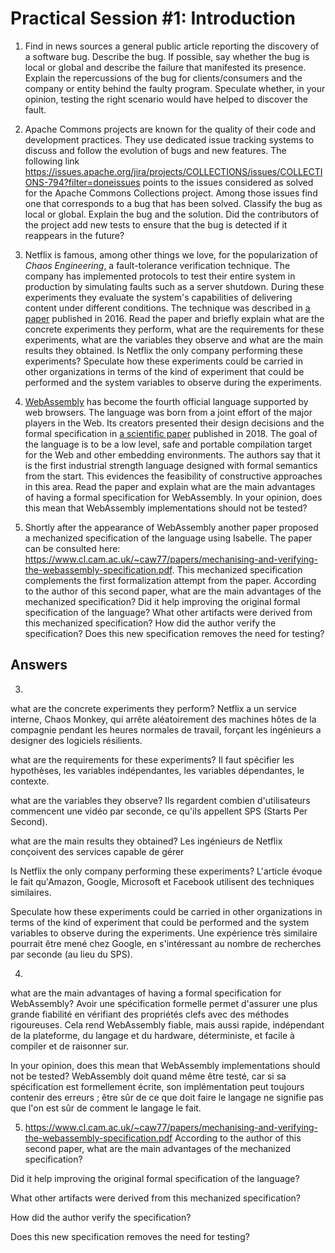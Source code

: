 # Practical Session #1: Introduction

1. Find in news sources a general public article reporting the discovery of a software bug. Describe the bug. If possible, say whether the bug is local or global and describe the failure that manifested its presence. Explain the repercussions of the bug for clients/consumers and the company or entity behind the faulty program. Speculate whether, in your opinion, testing the right scenario would have helped to discover the fault.

2. Apache Commons projects are known for the quality of their code and development practices. They use dedicated issue tracking systems to discuss and follow the evolution of bugs and new features. The following link https://issues.apache.org/jira/projects/COLLECTIONS/issues/COLLECTIONS-794?filter=doneissues points to the issues considered as solved for the Apache Commons Collections project. Among those issues find one that corresponds to a bug that has been solved. Classify the bug as local or global. Explain the bug and the solution. Did the contributors of the project add new tests to ensure that the bug is detected if it reappears in the future?

3. Netflix is famous, among other things we love, for the popularization of *Chaos Engineering*, a fault-tolerance verification technique. The company has implemented protocols to test their entire system in production by simulating faults such as a server shutdown. During these experiments they evaluate the system's capabilities of delivering content under different conditions. The technique was described in [a paper](https://arxiv.org/ftp/arxiv/papers/1702/1702.05843.pdf) published in 2016. Read the paper and briefly explain what are the concrete experiments they perform, what are the requirements for these experiments, what are the variables they observe and what are the main results they obtained. Is Netflix the only company performing these experiments? Speculate how these experiments could be carried in other organizations in terms of the kind of experiment that could be performed and the system variables to observe during the experiments.

4. [WebAssembly](https://webassembly.org/) has become the fourth official language supported by web browsers. The language was born from a joint effort of the major players in the Web. Its creators presented their design decisions and the formal specification in [a scientific paper](https://people.mpi-sws.org/~rossberg/papers/Haas,%20Rossberg,%20Schuff,%20Titzer,%20Gohman,%20Wagner,%20Zakai,%20Bastien,%20Holman%20-%20Bringing%20the%20Web%20up%20to%20Speed%20with%20WebAssembly.pdf) published in 2018. The goal of the language is to be a low level, safe and portable compilation target for the Web and other embedding environments. The authors say that it is the first industrial strength language designed with formal semantics from the start. This evidences the feasibility of constructive approaches in this area. Read the paper and explain what are the main advantages of having a formal specification for WebAssembly. In your opinion, does this mean that WebAssembly implementations should not be tested? 

5.  Shortly after the appearance of WebAssembly another paper proposed a mechanized specification of the language using Isabelle. The paper can be consulted here: https://www.cl.cam.ac.uk/~caw77/papers/mechanising-and-verifying-the-webassembly-specification.pdf. This mechanized specification complements the first formalization attempt from the paper. According to the author of this second paper, what are the main advantages of the mechanized specification? Did it help improving the original formal specification of the language? What other artifacts were derived from this mechanized specification? How did the author verify the specification? Does this new specification removes the need for testing?

## Answers
3.
what are the concrete experiments they perform?
	Netflix a un service interne, Chaos Monkey, qui arrête aléatoirement des machines hôtes de la compagnie pendant les heures normales de travail, forçant les ingénieurs a designer des logiciels résilients.
	
what are the requirements for these experiments?
	Il faut spécifier les hypothèses, les variables indépendantes, les variables dépendantes, le contexte.
	
what are the variables they observe?
	Ils regardent combien d'utilisateurs commencent une vidéo par seconde, ce qu'ils appellent SPS (Starts Per Second).

what are the main results they obtained?
	Les ingénieurs de Netflix conçoivent des services capable de gérer 

Is Netflix the only company performing these experiments?
	L'article évoque le fait qu'Amazon, Google, Microsoft et Facebook utilisent des techniques similaires.

Speculate how these experiments could be carried in other organizations in terms of the kind of experiment that could be performed and the system variables to observe during the experiments.
	Une expérience très similaire pourrait être mené chez Google, en s'intéressant au nombre de recherches par seconde (au lieu du SPS).


4.
what are the main advantages of having a formal specification for WebAssembly?
	Avoir une spécification formelle permet d'assurer une plus grande fiabilité en vérifiant des propriétés clefs avec des méthodes rigoureuses. Cela rend WebAssembly fiable, mais aussi rapide, indépendant de la plateforme, du langage et du hardware, déterministe, et facile à compiler et de raisonner sur.

In your opinion, does this mean that WebAssembly implementations should not be tested?
	WebAssembly doit quand même être testé, car si sa spécification est formellement écrite, son implémentation peut toujours contenir des erreurs ; être sûr de ce que doit faire le langage ne signifie pas que l'on est sûr de comment le langage le fait.


5. https://www.cl.cam.ac.uk/~caw77/papers/mechanising-and-verifying-the-webassembly-specification.pdf
According to the author of this second paper, what are the main advantages of the mechanized specification?

Did it help improving the original formal specification of the language?

What other artifacts were derived from this mechanized specification?

How did the author verify the specification?

Does this new specification removes the need for testing?
